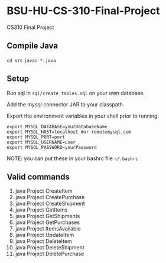 # BSU-HU-CS-310-Final-Project
CS310 Final Project

## Compile Java
`cd src`
`javac *.java`

## Setup
Run sql in `sql/create_tables.sql` on your own database.

Add the mysql connector JAR to your classpath.

Export the environment variables in your shell prior to running.
````
export MYSQL_DATABASE=yourDatabaseName
export MYSQL_HOST=localhost #or remotemysql.com
export MYSQL_PORT=port
export MYSQL_USERNAME=user
export MYSQL_PASSWORD=yourPassword
````

NOTE: you can put these in your bashrc file ``~/.bashrc``

## Valid commands
1. java Project CreateItem <itemCode> <itemDescription> <price>
2. java Project CreatePurchase <itemCode> <PurchaseQuantity>
3. java Project CreateShipment <itemCode> <ShipmentQuantity> <shipmentDate>
4. java Project GetItems <itemCode>
5. java Project GetShipments <itemCode>
6. java Project GetPurchases <itemCode>
7. java Project ItemsAvailable <itemCode>
8. java Project UpdateItem <itemCode> <price>
9. java Project DeleteItem <itemCode>
10. java Project DeleteShipment <itemCode>
11. java Project DeletePurchase <itemCode>

